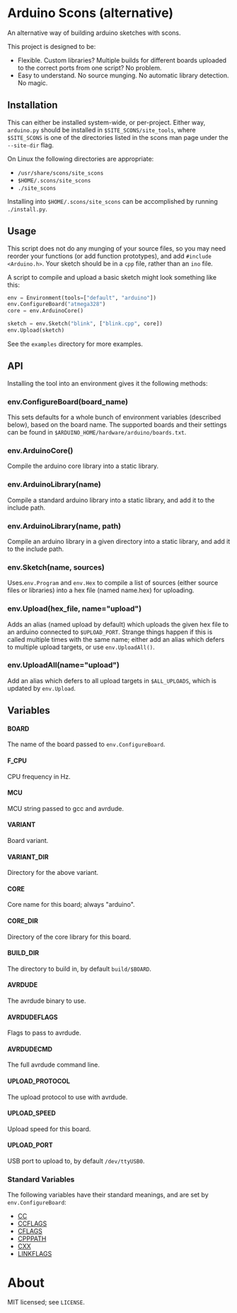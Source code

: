 Arduino Scons (alternative)
===========================

An alternative way of building arduino sketches with scons.

This project is designed to be:

- Flexible. Custom libraries? Multiple builds for different boards uploaded to the correct ports from one script? No problem.
- Easy to understand. No source munging. No automatic library detection. No magic.

Installation
------------

This can either be installed system-wide, or per-project. Either way,
`arduino.py` should be installed in `$SITE_SCONS/site_tools`, where
`$SITE_SCONS` is one of the directories listed in the scons man page under the
`--site-dir` flag.

On Linux the following directories are appropriate:

- `/usr/share/scons/site_scons`
- `$HOME/.scons/site_scons`
- `./site_scons`

Installing into `$HOME/.scons/site_scons` can be accomplished by running
`./install.py`.

Usage
-----

This script does not do any munging of your source files, so you may need reorder your functions (or add function prototypes), and add `#include <Arduino.h>`. Your sketch should be in a `cpp` file, rather than an `ino` file.

A script to compile and upload a basic sketch might look something like this:

```python
env = Environment(tools=["default", "arduino"])
env.ConfigureBoard("atmega328")
core = env.ArduinoCore()

sketch = env.Sketch("blink", ["blink.cpp", core])
env.Upload(sketch)
```

See the `examples` directory  for more examples.

API
---

Installing the tool into an environment gives it the following methods:

### env.ConfigureBoard(board_name)

This sets defaults for a whole bunch of environment variables (described below), based on the board name. The supported boards and their settings can be found in `$ARDUINO_HOME/hardware/arduino/boards.txt`.

### env.ArduinoCore()

Compile the arduino core library into a static library.

### env.ArduinoLibrary(name)

Compile a standard arduino library into a static library, and add it to the include path.

### env.ArduinoLibrary(name, path)

Compile an arduino library in a given directory into a static library, and add it to the include path.

### env.Sketch(name, sources)

Uses.`env.Program` and `env.Hex` to compile a list of sources (either source files or libraries) into a hex file (named name.hex) for uploading.

### env.Upload(hex_file, name="upload")

Adds an alias (named upload by default) which uploads the given hex file to an arduino connected to `$UPLOAD_PORT`. Strange things happen if this is called multiple times with the same name; either add an alias which defers to multiple upload targets, or use `env.UploadAll()`.

### env.UploadAll(name="upload")

Add an alias which defers to all upload targets in `$ALL_UPLOADS`, which is updated by `env.Upload`.

Variables
---------

#### BOARD

The name of the board passed to `env.ConfigureBoard`.

#### F_CPU

CPU frequency in Hz.

#### MCU

MCU string passed to gcc and avrdude.

#### VARIANT

Board variant.

#### VARIANT_DIR

Directory for the above variant.

#### CORE

Core name for this board; always "arduino".

#### CORE_DIR

Directory of the core library for this board.

#### BUILD_DIR

The directory to build in, by default `build/$BOARD`.

#### AVRDUDE

The avrdude binary to use.

#### AVRDUDEFLAGS

Flags to pass to avrdude.

#### AVRDUDECMD

The full avrdude command line.

#### UPLOAD_PROTOCOL

The upload protocol to use with avrdude.

#### UPLOAD_SPEED

Upload speed for this board.

#### UPLOAD_PORT

USB port to upload to, by default `/dev/ttyUSB0`.

### Standard Variables

The following variables have their standard meanings, and are set by `env.ConfigureBoard`:

- [CC](http://www.scons.org/doc/production/HTML/scons-user/a4916.html#cv-CC)
- [CCFLAGS](http://www.scons.org/doc/production/HTML/scons-user/a4916.html#cv-CCFLAGS)
- [CFLAGS](http://www.scons.org/doc/production/HTML/scons-user/a4916.html#cv-CFLAGS)
- [CPPPATH](http://www.scons.org/doc/production/HTML/scons-user/a4916.html#cv-CPPPATH)
- [CXX](http://www.scons.org/doc/production/HTML/scons-user/a4916.html#cv-CXX)
- [LINKFLAGS](http://www.scons.org/doc/production/HTML/scons-user/a4916.html#cv-LINKFLAGS)

About
=====

MIT licensed; see `LICENSE`.

